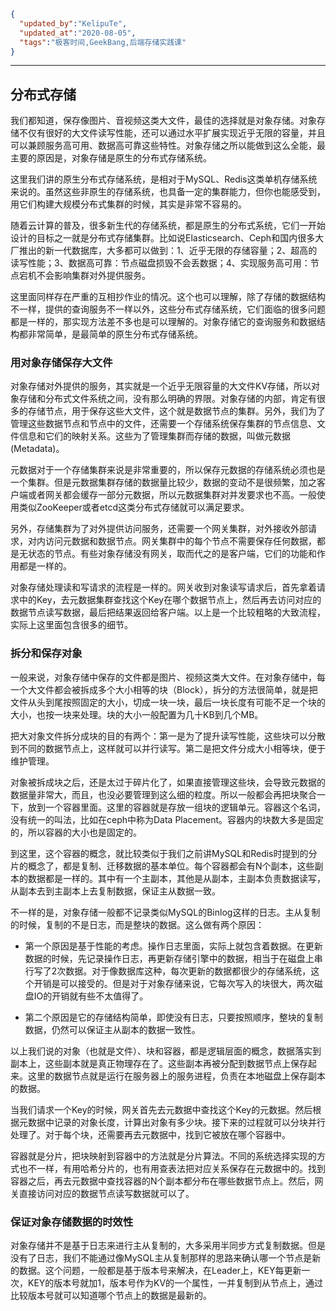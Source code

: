 ```json
{
  "updated_by":"KelipuTe",
  "updated_at":"2020-08-05",
  "tags":"极客时间,GeekBang,后端存储实践课"
}
```

---

## 分布式存储

我们都知道，保存像图片、音视频这类大文件，最佳的选择就是对象存储。对象存储不仅有很好的大文件读写性能，还可以通过水平扩展实现近乎无限的容量，并且可以兼顾服务高可用、数据高可靠这些特性。对象存储之所以能做到这么全能，最主要的原因是，对象存储是原生的分布式存储系统。

这里我们讲的原生分布式存储系统，是相对于MySQL、Redis这类单机存储系统来说的。虽然这些非原生的存储系统，也具备一定的集群能力，但你也能感受到，用它们构建大规模分布式集群的时候，其实是非常不容易的。

随着云计算的普及，很多新生代的存储系统，都是原生的分布式系统，它们一开始设计的目标之一就是分布式存储集群。比如说Elasticsearch、Ceph和国内很多大厂推出的新一代数据库，大多都可以做到：1、近乎无限的存储容量；2、超高的读写性能；3、数据高可靠：节点磁盘损毁不会丢数据；4、实现服务高可用：节点宕机不会影响集群对外提供服务。

这里面同样存在严重的互相抄作业的情况。这个也可以理解，除了存储的数据结构不一样，提供的查询服务不一样以外，这些分布式存储系统，它们面临的很多问题都是一样的，那实现方法差不多也是可以理解的。对象存储它的查询服务和数据结构都非常简单，是最简单的原生分布式存储系统。

### 用对象存储保存大文件

对象存储对外提供的服务，其实就是一个近乎无限容量的大文件KV存储，所以对象存储和分布式文件系统之间，没有那么明确的界限。对象存储的内部，肯定有很多的存储节点，用于保存这些大文件，这个就是数据节点的集群。另外，我们为了管理这些数据节点和节点中的文件，还需要一个存储系统保存集群的节点信息、文件信息和它们的映射关系。这些为了管理集群而存储的数据，叫做元数据(Metadata)。

元数据对于一个存储集群来说是非常重要的，所以保存元数据的存储系统必须也是一个集群。但是元数据集群存储的数据量比较少，数据的变动不是很频繁，加之客户端或者网关都会缓存一部分元数据，所以元数据集群对并发要求也不高。一般使用类似ZooKeeper或者etcd这类分布式存储就可以满足要求。

另外，存储集群为了对外提供访问服务，还需要一个网关集群，对外接收外部请求，对内访问元数据和数据节点。网关集群中的每个节点不需要保存任何数据，都是无状态的节点。有些对象存储没有网关，取而代之的是客户端，它们的功能和作用都是一样的。

对象存储处理读和写请求的流程是一样的。网关收到对象读写请求后，首先拿着请求中的Key，去元数据集群查找这个Key在哪个数据节点上，然后再去访问对应的数据节点读写数据，最后把结果返回给客户端。以上是一个比较粗略的大致流程，实际上这里面包含很多的细节。

### 拆分和保存对象

一般来说，对象存储中保存的文件都是图片、视频这类大文件。在对象存储中，每一个大文件都会被拆成多个大小相等的块（Block），拆分的方法很简单，就是把文件从头到尾按照固定的大小，切成一块一块，最后一块长度有可能不足一个块的大小，也按一块来处理。块的大小一般配置为几十KB到几个MB。

把大对象文件拆分成块的目的有两个：第一是为了提升读写性能，这些块可以分散到不同的数据节点上，这样就可以并行读写。第二是把文件分成大小相等块，便于维护管理。

对象被拆成块之后，还是太过于碎片化了，如果直接管理这些块，会导致元数据的数据量非常大，而且，也没必要管理到这么细的粒度。所以一般都会再把块聚合一下，放到一个容器里面。这里的容器就是存放一组块的逻辑单元。容器这个名词，没有统一的叫法，比如在ceph中称为Data Placement。容器内的块数大多是固定的，所以容器的大小也是固定的。

到这里，这个容器的概念，就比较类似于我们之前讲MySQL和Redis时提到的分片的概念了，都是复制、迁移数据的基本单位。每个容器都会有N个副本，这些副本的数据都是一样的。其中有一个主副本，其他是从副本，主副本负责数据读写，从副本去到主副本上去复制数据，保证主从数据一致。

不一样的是，对象存储一般都不记录类似MySQL的Binlog这样的日志。主从复制的时候，复制的不是日志，而是整块的数据。这么做有两个原因：

- 第一个原因是基于性能的考虑。操作日志里面，实际上就包含着数据。在更新数据的时候，先记录操作日志，再更新存储引擎中的数据，相当于在磁盘上串行写了2次数据。对于像数据库这种，每次更新的数据都很少的存储系统，这个开销是可以接受的。但是对于对象存储来说，它每次写入的块很大，两次磁盘IO的开销就有些不太值得了。

- 第二个原因是它的存储结构简单，即使没有日志，只要按照顺序，整块的复制数据，仍然可以保证主从副本的数据一致性。

以上我们说的对象（也就是文件）、块和容器，都是逻辑层面的概念，数据落实到副本上，这些副本就是真正物理存在了。这些副本再被分配到数据节点上保存起来。这里的数据节点就是运行在服务器上的服务进程，负责在本地磁盘上保存副本的数据。

当我们请求一个Key的时候，网关首先去元数据中查找这个Key的元数据。然后根据元数据中记录的对象长度，计算出对象有多少块。接下来的过程就可以分块并行处理了。对于每个块，还需要再去元数据中，找到它被放在哪个容器中。

容器就是分片，把块映射到容器中的方法就是分片算法。不同的系统选择实现的方式也不一样，有用哈希分片的，也有用查表法把对应关系保存在元数据中的。找到容器之后，再去元数据中查找容器的N个副本都分布在哪些数据节点上。然后，网关直接访问对应的数据节点读写数据就可以了。

### 保证对象存储数据的时效性

对象存储并不是基于日志来进行主从复制的，大多采用半同步方式复制数据。但是没有了日志，我们不能通过像MySQL主从复制那样的思路来确认哪一个节点是新的数据。这个问题，一般都是基于版本号来解决，在Leader上，KEY每更新一次，KEY的版本号就加1，版本号作为KV的一个属性，一并复制到从节点上，通过比较版本号就可以知道哪个节点上的数据是最新的。